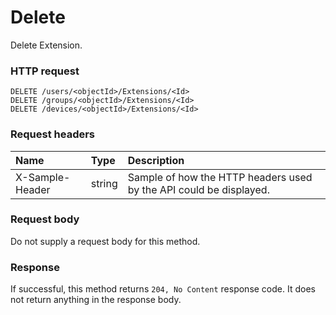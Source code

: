 # Delete

Delete Extension.
### HTTP request
```http
DELETE /users/<objectId>/Extensions/<Id>
DELETE /groups/<objectId>/Extensions/<Id>
DELETE /devices/<objectId>/Extensions/<Id>

```
### Request headers
| Name       | Type | Description|
|:---------------|:--------|:----------|
| X-Sample-Header  | string  | Sample of how the HTTP headers used by the API could be displayed.|

### Request body
Do not supply a request body for this method.


### Response
If successful, this method returns `204, No Content` response code. It does not return anything in the response body.


<!-- uuid: fde85eaf-ab51-45d6-8969-e2b7a6b0afc2
2015-10-09 17:14:36 UTC -->